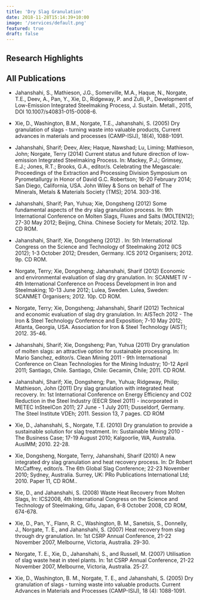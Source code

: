```yaml
---
title: 'Dry Slag Granulation'
date: 2018-11-28T15:14:39+10:00
image: '/services/default.png'
featured: true
draft: false
---
```


## Research Highlights

## All Publications

- Jahanshahi, S., Mathieson, J.G., Somerville, M.A., Haque, N., Norgate, T.E., Deev, A., Pan, Y., Xie, D., Ridgeway, P. and Zulli, P., Development of Low-Emission Integrated Steelmaking Process, J. Sustain. Metall., 2015, DOI 10.1007/s40831-015-0008-6.

- Xie, D., Washington, B.M., Norgate, T.E., Jahanshahi, S. (2005) Dry granulation of slags - turning waste into valuable products, Current advances in materials and processes (CAMP-ISIJ), 18(4), 1088-1091.

- Jahanshahi, Sharif; Deev, Alex; Haque, Nawshad; Lu, Liming; Mathieson, John; Norgate, Terry (2014) Current status and future direction of low-emission Integrated Steelmaking Process. In: Mackey, P.J.; Grimsey, E.J.; Jones, R.T.; Brooks, G.A., editor/s. Celebrating the Megascale: Proceedings of the Extraction and Processing Division Symposium on Pyrometallurgy in Honor of David G.C. Robertson; 16-20 February 2014; San Diego, California, USA. John Wiley & Sons on behalf of The Minerals, Metals & Materials Society (TMS); 2014. 303-316.

- Jahanshahi, Sharif; Pan, Yuhua; Xie, Dongsheng (2012) Some fundamental aspects of the dry slag granulation process. In: 9th International Conference on Molten Slags, Fluxes and Salts (MOLTEN12); 27-30 May 2012; Beijing, China. Chinese Society for Metals; 2012. 12p. CD ROM.

- Jahanshahi, Sharif; Xie, Dongsheng (2012) . In: 5th International Congress on the Science and Technology of Steelmaking 2012 (ICS 2012); 1-3 October 2012; Dresden, Germany. ICS 2012 Organisers; 2012. 9p. CD ROM.

- Norgate, Terry; Xie, Dongsheng; Jahanshahi, Sharif (2012) Economic and environmental evaluation of slag dry granulation. In: SCANMET IV - 4th International Conference on Process Development in Iron and Steelmaking; 10-13 June 2012; Lulea, Sweden. Lulea, Sweden: SCANMET Organisers; 2012. 10p. CD ROM.

- Norgate, Terry; Xie, Dongsheng; Jahanshahi, Sharif (2012) Technical and economic evaluation of slag dry granulation. In: AISTech 2012 - The Iron & Steel Technology Conference and Exposition; 7-10 May 2012; Atlanta, Georgia, USA. Association for Iron & Steel Technology (AIST); 2012. 35-46.

- Jahanshahi, Sharif; Xie, Dongsheng; Pan, Yuhua (2011) Dry granulation of molten slags: an attractive option for sustainable processing. In: Mario Sanchez, editor/s. Clean Mining 2011 - 9th International Conference on Clean Technologies for the Mining Industry; 10-12 April 2011; Santiago, Chile. Santiago, Chile: Gecamin, Chile; 2011. CD ROM.

- Jahanshahi, Sharif; Xie, Dongsheng; Pan, Yuhua; Ridgeway, Philip; Mathieson, John (2011) Dry slag granulation with integrated heat recovery. In: 1st International Conference on Energy Efficiency and CO2 Reduction in the Steel Industry (EECR Steel 2011) - incorporated in METEC InSteelCon 2011; 27 June - 1 July 2011; Dusseldorf, Germany. The Steel Institute VDEh; 2011. Session 13, 7 pages. CD ROM

- Xie, D., Jahanshahi, S., Norgate, T.E. (2010) Dry granulation to provide a sustainable solution for slag treatment. In: Sustainable Mining 2010 - The Business Case; 17-19 August 2010; Kalgoorlie, WA, Australia. AusIMM; 2010. 22-28.

- Xie, Dongsheng, Norgate, Terry, Jahanshahi, Sharif (2010) A new integrated dry slag granulation and heat recovery process. In: Dr Robert McCaffrey, editor/s. The 6th Global Slag Conference; 22-23 November 2010; Sydney, Australia. Surrey, UK: PRo Publications International Ltd; 2010. Paper 11, CD ROM..

- Xie, D., and Jahanshahi, S. (2008) Waste Heat Recovery from Molten Slags, In: ICS2008, 4th International Congress on the Science and Technology of Steelmaking, Gifu, Japan, 6-8 October 2008, CD ROM, 674-678.

- Xie, D., Pan, Y., Flann, R. C., Washington, B. M., Sanetsis, S., Donnelly, J., Norgate, T. E., and Jahanshahi, S. (2007) Heat recovery from slag through dry granulation. In: 1st CSRP Annual Conference, 21-22 November 2007, Melbourne, Victoria, Australia.  29-30.

- Norgate, T. E., Xie, D., Jahanshahi, S., and Russell, M. (2007) Utilisation of slag waste heat in steel plants. In: 1st CSRP Annual Conference, 21-22 November 2007, Melbourne, Victoria, Australia.  25-27.

- Xie, D., Washington, B. M., Norgate, T. E., and Jahanshahi, S. (2005) Dry granulation of slags - turning waste into valuable products. Current Advances in Materials and Processes (CAMP-ISIJ), 18 (4): 1088-1091.


